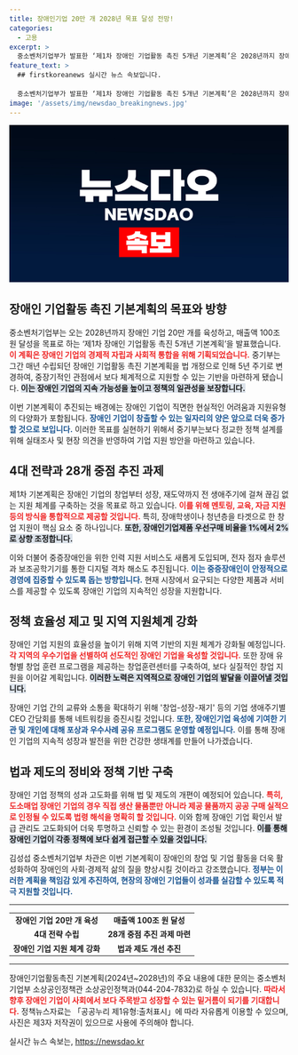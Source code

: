 ```yaml
---
title: 장애인기업 20만 개 2028년 목표 달성 전망!
categories:
  - 고용
excerpt: >
  중소벤처기업부가 발표한 ‘제1차 장애인 기업활동 촉진 5개년 기본계획’은 2028년까지 장애인기업 20만 개 육성과 매출액 100조 원 달성을 목표로 합니다. 체계적인 지원과 정책으로 장애인의 창업을 활성화해 경제적 자립을 이끌어내겠다는 의지를 담고 있습니다.
feature_text: >
  ## firstkoreanews 실시간 뉴스 속보입니다.

  중소벤처기업부가 발표한 ‘제1차 장애인 기업활동 촉진 5개년 기본계획’은 2028년까지 장애인기업 20만 개 육성과 매출액 100조 원 달성을 목표로 합니다. 체계적인 지원과 정책으로 장애인의 창업을 활성화해 경제적 자립을 이끌어내겠다는 의지를 담고 있습니다.
image: '/assets/img/newsdao_breakingnews.jpg'
---
```


<p><img src="/assets/img/newsdao_breakingnews.jpg" alt="firstkoreanews 속보" /></p>

<h2 data-ke-size="size26">장애인 기업활동 촉진 기본계획의 목표와 방향</h2>  

<p data-ke-size="size16">중소벤처기업부는 오는 2028년까지 장애인 기업 20만 개를 육성하고, 매출액 100조 원 달성을 목표로 하는 ‘제1차 장애인 기업활동 촉진 5개년 기본계획’을 발표했습니다. <b><span style="color: #ee2323;">이 계획은 장애인 기업의 경제적 자립과 사회적 통합을 위해 기획되었습니다.</span></b> 중기부는 그간 매년 수립되던 장애인 기업활동 촉진 기본계획을 법 개정으로 인해 5년 주기로 변경하여, 중장기적인 관점에서 보다 체계적으로 지원할 수 있는 기반을 마련하게 됐습니다. <b><span style="background-color: #21538527;">이는 장애인 기업의 지속 가능성을 높이고 정책의 일관성을 보장합니다.</span></b></p>

<p data-ke-size="size16">이번 기본계획이 추진되는 배경에는 장애인 기업이 직면한 현실적인 어려움과 지원유형의 다양화가 포함됩니다. <b><span style="color: #1a5490;">장애인 기업이 창출할 수 있는 일자리의 양은 앞으로 더욱 증가할 것으로 보입니다.</span></b> 이러한 목표를 실현하기 위해서 중기부는보다 정교한 정책 설계를 위해 실태조사 및 현장 의견을 반영하여 기업 지원 방안을 마련하고 있습니다.</p>

<h2 data-ke-size="size26">4대 전략과 28개 중점 추진 과제</h2>  

<p data-ke-size="size16">제1차 기본계획은 장애인 기업의 창업부터 성장, 재도약까지 전 생애주기에 걸쳐 끊김 없는 지원 체계를 구축하는 것을 목표로 하고 있습니다. <b><span style="color: #ee2323;">이를 위해 멘토링, 교육, 자금 지원 등의 방식을 통합적으로 제공할 것입니다.</span></b> 특히, 장애학생이나 청년층을 타겟으로 한 창업 지원이 핵심 요소 중 하나입니다. <b><span style="background-color: #21538527;">또한, 장애인기업제품 우선구매 비율을 1%에서 2%로 상향 조정합니다.</span></b></p>

<p data-ke-size="size16">이와 더불어 중증장애인을 위한 인력 지원 서비스도 새롭게 도입되며, 전자 점자 솔루션과 보조공학기기를 통한 디지털 격차 해소도 추진됩니다. <b><span style="color: #1a5490;">이는 중증장애인이 안정적으로 경영에 집중할 수 있도록 돕는 방향입니다.</span></b> 현재 시장에서 요구되는 다양한 제품과 서비스를 제공할 수 있도록 장애인 기업의 지속적인 성장을 지원합니다.</p>

<h2 data-ke-size="size26">정책 효율성 제고 및 지역 지원체계 강화</h2>  

<p data-ke-size="size16">장애인 기업 지원의 효율성을 높이기 위해 지역 기반의 지원 체계가 강화될 예정입니다. <b><span style="color: #ee2323;">각 지역의 우수기업을 선별하여 선도적인 장애인 기업을 육성할 것입니다.</span></b> 또한 장애 유형별 창업 훈련 프로그램을 제공하는 창업훈련센터를 구축하여, 보다 실질적인 창업 지원을 이어갈 계획입니다. <b><span style="background-color: #21538527;">이러한 노력은 지역적으로 장애인 기업의 발달을 이끌어낼 것입니다.</span></b></p>

<p data-ke-size="size16">장애인 기업 간의 교류와 소통을 확대하기 위해 '창업-성장-재기' 등의 기업 생애주기별 CEO 간담회를 통해 네트워킹을 증진시킬 것입니다. <b><span style="color: #1a5490;">또한, 장애인기업 육성에 기여한 기관 및 개인에 대해 포상과 우수사례 공유 프로그램도 운영할 예정입니다.</span></b> 이를 통해 장애인 기업의 지속적 성장과 발전을 위한 건강한 생태계를 만들어 나가겠습니다.</p>

<h2 data-ke-size="size26">법과 제도의 정비와 정책 기반 구축</h2>  

<p data-ke-size="size16">장애인 기업 정책의 성과 고도화를 위해 법 및 제도의 개편이 예정되어 있습니다. <b><span style="color: #ee2323;">특히, 도소매업 장애인 기업의 경우 직접 생산 물품뿐만 아니라 제공 물품까지 공공 구매 실적으로 인정될 수 있도록 법령 해석을 명확히 할 것입니다.</span></b> 이와 함께 장애인 기업 확인서 발급 관리도 고도화되어 더욱 투명하고 신뢰할 수 있는 환경이 조성될 것입니다. <b><span style="background-color: #21538527;">이를 통해 장애인 기업이 각종 정책에 보다 쉽게 접근할 수 있을 것입니다.</span></b></p>

<p data-ke-size="size16">김성섭 중소벤처기업부 차관은 이번 기본계획이 장애인의 창업 및 기업 활동을 더욱 활성화하여 장애인의 사회·경제적 삶의 질을 향상시킬 것이라고 강조했습니다. <b><span style="color: #1a5490;">정부는 이러한 계획을 책임감 있게 추진하여, 현장의 장애인 기업들이 성과를 실감할 수 있도록 적극 지원할 것입니다.</span></b></p>

<hr>  

<table style="width: 100%; border-collapse: collapse;">  
<tr>  
<td style="text-align: center; height: 17px;"><b>장애인 기업 20만 개 육성</b></td>  
<td style="text-align: center; height: 17px;"><b>매출액 100조 원 달성</b></td>  
</tr>  
<tr>  
<td style="text-align: center; height: 17px;"><b>4대 전략 수립</b></td>  
<td style="text-align: center; height: 17px;"><b>28개 중점 추진 과제 마련</b></td>  
</tr>  
<tr>  
<td style="text-align: center; height: 17px;"><b>장애인 기업 지원 체계 강화</b></td>  
<td style="text-align: center; height: 17px;"><b>법과 제도 개선 추진</b></td>  
</tr>  
</table>  

<hr>  

<p data-ke-size="size16">장애인기업활동촉진 기본계획(2024년~2028년)의 주요 내용에 대한 문의는 중소벤처기업부 소상공인정책관 소상공인정책과(044-204-7832)로 하실 수 있습니다. <b><span style="color: #ee2323;">따라서 향후 장애인 기업이 사회에서 보다 주목받고 성장할 수 있는 밑거름이 되기를 기대합니다.</span></b> 정책뉴스자료는 「공공누리 제1유형:출처표시」에 따라 자유롭게 이용할 수 있으며, 사진은 제3자 저작권이 있으므로 사용에 주의해야 합니다.</p>
실시간 뉴스 속보는, <a href="https://newsdao.kr" rel="dofollow">https://newsdao.kr</a>


